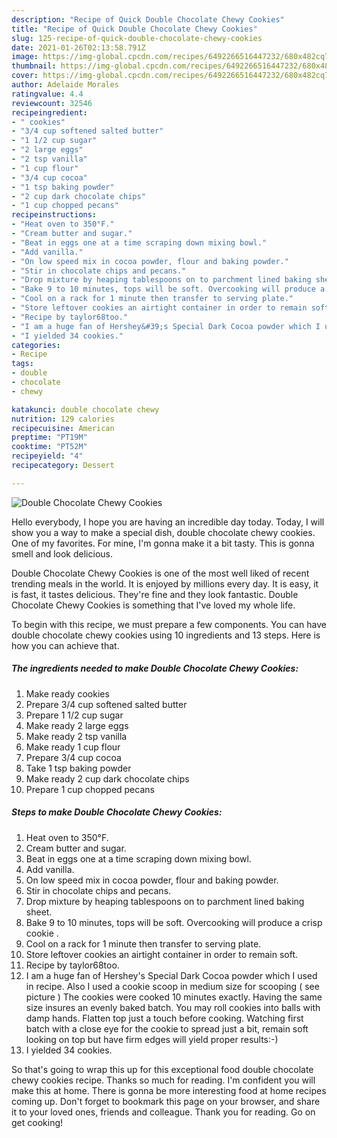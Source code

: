 ```yaml
---
description: "Recipe of Quick Double Chocolate Chewy Cookies"
title: "Recipe of Quick Double Chocolate Chewy Cookies"
slug: 125-recipe-of-quick-double-chocolate-chewy-cookies
date: 2021-01-26T02:13:58.791Z
image: https://img-global.cpcdn.com/recipes/6492266516447232/680x482cq70/double-chocolate-chewy-cookies-recipe-main-photo.jpg
thumbnail: https://img-global.cpcdn.com/recipes/6492266516447232/680x482cq70/double-chocolate-chewy-cookies-recipe-main-photo.jpg
cover: https://img-global.cpcdn.com/recipes/6492266516447232/680x482cq70/double-chocolate-chewy-cookies-recipe-main-photo.jpg
author: Adelaide Morales
ratingvalue: 4.4
reviewcount: 32546
recipeingredient:
- " cookies"
- "3/4 cup softened salted butter"
- "1 1/2 cup sugar"
- "2 large eggs"
- "2 tsp vanilla"
- "1 cup flour"
- "3/4 cup cocoa"
- "1 tsp baking powder"
- "2 cup dark chocolate chips"
- "1 cup chopped pecans"
recipeinstructions:
- "Heat oven to 350°F."
- "Cream butter and sugar."
- "Beat in eggs one at a time scraping down mixing bowl."
- "Add vanilla."
- "On low speed mix in cocoa powder, flour and baking powder."
- "Stir in chocolate chips and pecans."
- "Drop mixture by heaping tablespoons on to parchment lined baking sheet."
- "Bake 9 to 10 minutes, tops will be soft. Overcooking will produce a crisp cookie ."
- "Cool on a rack for 1 minute then transfer to serving plate."
- "Store leftover cookies an airtight container in order to remain soft."
- "Recipe by taylor68too."
- "I am a huge fan of Hershey&#39;s Special Dark Cocoa powder which I used in recipe. Also I used a cookie scoop in medium size for scooping ( see picture ) The cookies were cooked 10 minutes exactly. Having the same size insures an evenly baked batch. You may roll cookies into balls with damp hands. Flatten top just a touch before cooking. Watching first batch with a close eye for the cookie to spread just a bit, remain soft looking on top but have firm edges will yield proper results:-)"
- "I yielded 34 cookies."
categories:
- Recipe
tags:
- double
- chocolate
- chewy

katakunci: double chocolate chewy 
nutrition: 129 calories
recipecuisine: American
preptime: "PT19M"
cooktime: "PT52M"
recipeyield: "4"
recipecategory: Dessert

---
```



![Double Chocolate Chewy Cookies](https://img-global.cpcdn.com/recipes/6492266516447232/680x482cq70/double-chocolate-chewy-cookies-recipe-main-photo.jpg)

Hello everybody, I hope you are having an incredible day today. Today, I will show you a way to make a special dish, double chocolate chewy cookies. One of my favorites. For mine, I'm gonna make it a bit tasty. This is gonna smell and look delicious.

Double Chocolate Chewy Cookies is one of the most well liked of recent trending meals in the world. It is enjoyed by millions every day. It is easy, it is fast, it tastes delicious. They're fine and they look fantastic. Double Chocolate Chewy Cookies is something that I've loved my whole life.




To begin with this recipe, we must prepare a few components. You can have double chocolate chewy cookies using 10 ingredients and 13 steps. Here is how you can achieve that.

<!--inarticleads1-->

##### The ingredients needed to make Double Chocolate Chewy Cookies:

1. Make ready  cookies
1. Prepare 3/4 cup softened salted butter
1. Prepare 1 1/2 cup sugar
1. Make ready 2 large eggs
1. Make ready 2 tsp vanilla
1. Make ready 1 cup flour
1. Prepare 3/4 cup cocoa
1. Take 1 tsp baking powder
1. Make ready 2 cup dark chocolate chips
1. Prepare 1 cup chopped pecans




<!--inarticleads2-->

##### Steps to make Double Chocolate Chewy Cookies:

1. Heat oven to 350°F.
1. Cream butter and sugar.
1. Beat in eggs one at a time scraping down mixing bowl.
1. Add vanilla.
1. On low speed mix in cocoa powder, flour and baking powder.
1. Stir in chocolate chips and pecans.
1. Drop mixture by heaping tablespoons on to parchment lined baking sheet.
1. Bake 9 to 10 minutes, tops will be soft. Overcooking will produce a crisp cookie .
1. Cool on a rack for 1 minute then transfer to serving plate.
1. Store leftover cookies an airtight container in order to remain soft.
1. Recipe by taylor68too.
1. I am a huge fan of Hershey&#39;s Special Dark Cocoa powder which I used in recipe. Also I used a cookie scoop in medium size for scooping ( see picture ) The cookies were cooked 10 minutes exactly. Having the same size insures an evenly baked batch. You may roll cookies into balls with damp hands. Flatten top just a touch before cooking. Watching first batch with a close eye for the cookie to spread just a bit, remain soft looking on top but have firm edges will yield proper results:-)
1. I yielded 34 cookies.




So that's going to wrap this up for this exceptional food double chocolate chewy cookies recipe. Thanks so much for reading. I'm confident you will make this at home. There is gonna be more interesting food at home recipes coming up. Don't forget to bookmark this page on your browser, and share it to your loved ones, friends and colleague. Thank you for reading. Go on get cooking!
